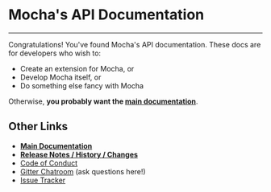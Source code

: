 # Mocha's API Documentation

---

Congratulations! You've found Mocha's API documentation. These docs are for developers who wish to:

- Create an extension for Mocha, or
- Develop Mocha itself, or
- Do something else fancy with Mocha

Otherwise, **you probably want the [main documentation](https://mochajs.org)**.

## Other Links

- **[Main Documentation](https://mochajs.org)**
- **[Release Notes / History / Changes](https://github.com/mochajs/mocha/blob/master/CHANGELOG.md)**
- [Code of Conduct](https://github.com/mochajs/mocha/blob/master/.github/CODE_OF_CONDUCT.md)
- [Gitter Chatroom](https://gitter.im/mochajs/mocha) (ask questions here!)
- [Issue Tracker](https://github.com/mochajs/mocha/issues)
